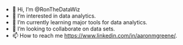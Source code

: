 - 👋 Hi, I’m @RonTheDataWiz
- 👀 I’m interested in data analytics.
- 🌱 I’m currently learning major tools for data analytics. 
- 💞️ I’m looking to collaborate on data sets. 
- 📫 How to reach me https://www.linkedin.com/in/aaronmgreene/.

<!---
RonTheDataWiz/RonTheDataWiz is a ✨ special ✨ repository because its `README.md` (this file) appears on your GitHub profile.
You can click the Preview link to take a look at your changes.
--->
